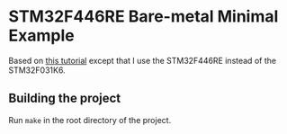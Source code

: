 # STM32F446RE Bare-metal Minimal Example

Based on [this tutorial](https://vivonomicon.com/2018/04/02/bare-metal-stm32-programming-part-1-hello-arm/) except that I use the STM32F446RE instead of the STM32F031K6.

## Building the project

Run `make` in the root directory of the project.
